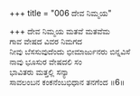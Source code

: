 +++
title = "006 ದೇವ ನಿಮ್ಮಯ"

+++
ದೇವ ನಿಮ್ಮಯ ಮತವೆ ಮತವೆಮ  
ಗಾವ ವೇಷದ ವಿವರ ನಿಮಗದ  
ನೀವು ಬೆಸಸುವುದೆಂದು ಭೀಮಾರ್ಜುನರು ಬಿನ್ನವಿಸೆ  
ನಾವು ಭೂಸುರ ವೇಷದಲಿ ಸಂ  
ಭಾವಿತರು ಮತ್ತಲ್ಲಿ ಸನ್ಯಾ  
ಸಾವಲಂಬನ ಕಂಕನೆಂಬಭಿಧಾನ ತನಗೆಂದ      ॥6॥